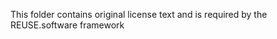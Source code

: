 <!--
SPDX-FileContributor: Carsten Lemmen <carsten.lemmen@hereon.de>
SPDX-FileCopyrightText: 2024 Helmholtz-Zentrum hereon GmbH
SPDX-License-Identifier: CC0-1.0
-->

This folder contains original license text and is required by
the REUSE.software framework
